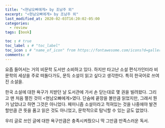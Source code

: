 ```yaml
---
title: "<현남오빠에게> by 조남주 외"
excerpt: "<현남오빠에게> by 조남주 외"
last_modified_at: 2020-02-03T16:20:02-05:00
categories:
  - review
tags: [book]

toc : # true
toc_label : # "toc_label"
toc_icon : # "name_of_icon" from https://fontawesome.com/icons?d=gallery&s=solid&m=free
comments: #
---
```


요즘 들어서는 거의 비문학 도서만 소비하고 있다. 하지만 타고난 소설 편식가인터라 비문학의 세상을 주로 떠돌다가도, 문득 소설이 읽고 싶다고 생각한다. 특히 한국어로 쓰여진 소설을. 

한국 소설에 대한 욕구가 치받던 날 도서관에 가서 손 닫는대로 몇 권을 빌려왔다. 그리고 맨 처음 펼친 것이 <현남오빠에게>였다. 단숨에 끝장을 볼만큼 읽었지만, 그래서 뭔가 남았냐고 하면 그것은 아니었다. 페미니즘 소설이라고 적혀있는 것을 나중에야 발견할만큼 큰 뜻을 품고 읽은 것도 아니었고, 문학적으로 탐닉할 수 있는 글도 없었다. 

우리 글로 쓰인 글에 대한 욕구만큼은 충족시켜줬으니 딱 그만큼 만족스러운 독서.

